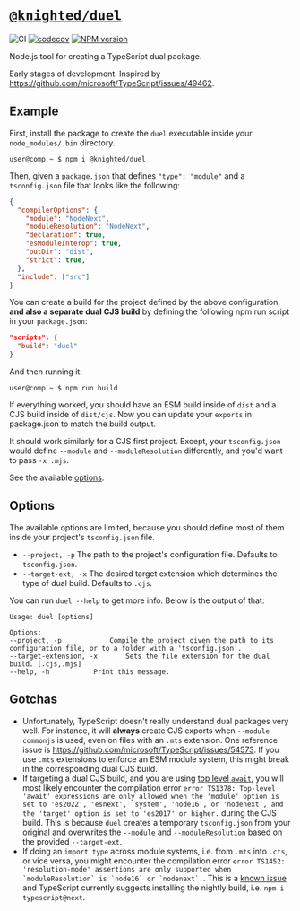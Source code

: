 # [`@knighted/duel`](https://www.npmjs.com/package/@knighted/duel)

![CI](https://github.com/knightedcodemonkey/duel/actions/workflows/ci.yml/badge.svg)
[![codecov](https://codecov.io/gh/knightedcodemonkey/duel/branch/main/graph/badge.svg?token=7K74BRLHFy)](https://codecov.io/gh/knightedcodemonkey/duel)
[![NPM version](https://img.shields.io/npm/v/@knighted/duel.svg)](https://www.npmjs.com/package/@knighted/duel)

Node.js tool for creating a TypeScript dual package.

Early stages of development. Inspired by https://github.com/microsoft/TypeScript/issues/49462.

## Example

First, install the package to create the `duel` executable inside your `node_modules/.bin` directory.

```console
user@comp ~ $ npm i @knighted/duel
```

Then, given a `package.json` that defines `"type": "module"` and  a `tsconfig.json` file that looks like the following:

```json
{
  "compilerOptions": {
    "module": "NodeNext",
    "moduleResolution": "NodeNext",
    "declaration": true,
    "esModuleInterop": true,
    "outDir": "dist",
    "strict": true,
  },
  "include": ["src"]
}
```

You can create a build for the project defined by the above configuration, **and also a separate dual CJS build** by defining the following npm run script in your `package.json`:

```json
"scripts": {
  "build": "duel"
}
```

And then running it:

```console
user@comp ~ $ npm run build
```

If everything worked, you should have an ESM build inside of `dist` and a CJS build inside of `dist/cjs`. Now you can update your `exports` in package.json to match the build output.

It should work similarly for a CJS first project. Except, your `tsconfig.json` would define `--module` and `--moduleResolution` differently, and you'd want to pass `-x .mjs`.

See the available [options](#options).


## Options

The available options are limited, because you should define most of them inside your project's `tsconfig.json` file.

* `--project, -p` The path to the project's configuration file. Defaults to `tsconfig.json`.
* `--target-ext, -x` The desired target extension which determines the type of dual build. Defaults to `.cjs`.

You can run `duel --help` to get more info. Below is the output of that:

```console
Usage: duel [options]

Options:
--project, -p 			 Compile the project given the path to its configuration file, or to a folder with a 'tsconfig.json'.
--target-extension, -x 		 Sets the file extension for the dual build. [.cjs,.mjs]
--help, -h 			 Print this message.
```

## Gotchas

* Unfortunately, TypeScript doesn't really understand dual packages very well. For instance, it will **always** create CJS exports when `--module commonjs` is used, even on files with an `.mts` extension. One reference issue is https://github.com/microsoft/TypeScript/issues/54573. If you use `.mts` extensions to enforce an ESM module system, this might break in the corresponding dual CJS build.
* If targeting a dual CJS build, and you are using [top level `await`](https://developer.mozilla.org/en-US/docs/Web/JavaScript/Reference/Operators/await#top_level_await), you will most likely encounter the compilation error `error TS1378: Top-level 'await' expressions are only allowed when the 'module' option is set to 'es2022', 'esnext', 'system', 'node16', or 'nodenext', and the 'target' option is set to 'es2017' or higher.` during the CJS build. This is because `duel` creates a temporary `tsconfig.json` from your original and overwrites the `--module` and `--moduleResolution` based on the provided `--target-ext`.
* If doing an `import type` across module systems, i.e. from `.mts` into `.cts`, or vice versa, you might encounter the compilation error ``error TS1452: 'resolution-mode' assertions are only supported when `moduleResolution` is `node16` or `nodenext`.``. This is a [known issue](https://github.com/microsoft/TypeScript/issues/49055) and TypeScript currently suggests installing the nightly build, i.e. `npm i typescript@next`.

